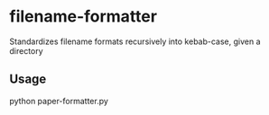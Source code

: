 # filename-formatter
Standardizes filename formats recursively into kebab-case, given a directory

## Usage

python paper-formatter.py <directory-path>

